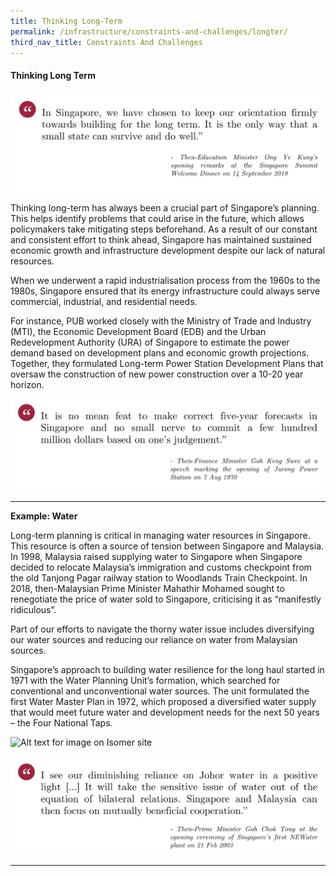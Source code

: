 ```yaml
---
title: Thinking Long-Term
permalink: /infrastructure/constraints-and-challenges/longter/
third_nav_title: Constraints And Challenges
---
```

#### Thinking Long Term

![Alt text for image on Isomer site](/images/infrastructure/constraints-and-challenges/Screenshot%202021-07-5355.png)

Thinking long-term has always been a crucial part of Singapore’s planning. This helps identify problems that could arise in the future, which allows policymakers take mitigating steps beforehand. As a result of our constant and consistent effort to think ahead, Singapore has maintained sustained economic growth and infrastructure development despite our lack of natural resources.

When we underwent a rapid industrialisation process from the 1960s to the 1980s, Singapore ensured that its energy infrastructure could always serve commercial, industrial, and residential needs.

For instance, PUB worked closely with the Ministry of Trade and Industry (MTI), the Economic Development Board (EDB) and the Urban Redevelopment Authority (URA) of Singapore to estimate the power demand based on development plans and economic growth projections. Together, they formulated Long-term Power Station Development Plans that oversaw the construction of new power construction over a 10-20 year horizon.

![Alt text for image on Isomer site](/images/infrastructure/constraints-and-challenges/Screenshot%202021-07-01%20at%201355.png)

<hr>

<b>Example: Water</b>

Long-term planning is critical in managing water resources in Singapore. This resource is often a source of tension between Singapore and Malaysia. In 1998, Malaysia raised supplying water to Singapore when Singapore decided to relocate Malaysia’s immigration and customs checkpoint from the old Tanjong Pagar railway station to Woodlands Train Checkpoint. In 2018, then-Malaysian Prime Minister Mahathir Mohamed sought to renegotiate the price of water sold to Singapore, criticising it as “manifestly ridiculous”.

Part of our efforts to navigate the thorny water issue includes diversifying our water sources and reducing our reliance on water from Malaysian sources.

Singapore’s approach to building water resilience for the long haul started in 1971 with the Water Planning Unit’s formation, which searched for conventional and unconventional water sources. The unit formulated the first Water Master Plan in 1972, which proposed a diversified water supply that would meet future water and development needs for the next 50 years – the Four National Taps.


![Alt text for image on Isomer site](/images/4taps_sg.png)

![Alt text for image on Isomer site](/images/infrastructure/constraints-and-challenges/Screenshot%202021-07-014646.png)

<hr>